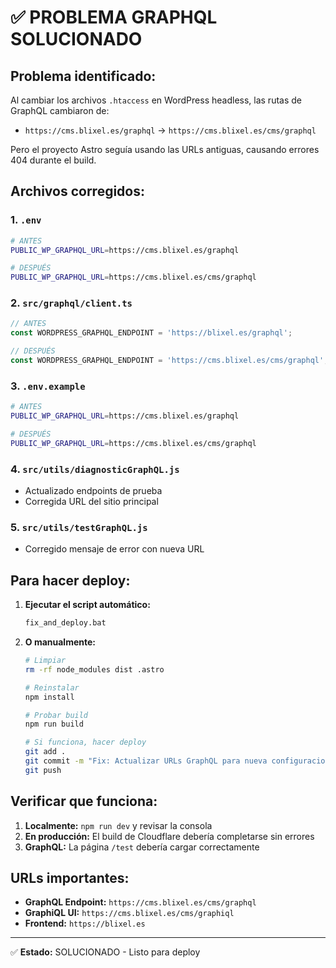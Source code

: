 # ✅ PROBLEMA GRAPHQL SOLUCIONADO

## **Problema identificado:**
Al cambiar los archivos `.htaccess` en WordPress headless, las rutas de GraphQL cambiaron de:
- `https://cms.blixel.es/graphql` → `https://cms.blixel.es/cms/graphql`

Pero el proyecto Astro seguía usando las URLs antiguas, causando errores 404 durante el build.

## **Archivos corregidos:**

### 1. `.env`
```bash
# ANTES
PUBLIC_WP_GRAPHQL_URL=https://cms.blixel.es/graphql

# DESPUÉS
PUBLIC_WP_GRAPHQL_URL=https://cms.blixel.es/cms/graphql
```

### 2. `src/graphql/client.ts`
```typescript
// ANTES
const WORDPRESS_GRAPHQL_ENDPOINT = 'https://blixel.es/graphql';

// DESPUÉS
const WORDPRESS_GRAPHQL_ENDPOINT = 'https://cms.blixel.es/cms/graphql';
```

### 3. `.env.example`
```bash
# ANTES
PUBLIC_WP_GRAPHQL_URL=https://cms.blixel.es/graphql

# DESPUÉS
PUBLIC_WP_GRAPHQL_URL=https://cms.blixel.es/cms/graphql
```

### 4. `src/utils/diagnosticGraphQL.js`
- Actualizado endpoints de prueba
- Corregida URL del sitio principal

### 5. `src/utils/testGraphQL.js`
- Corregido mensaje de error con nueva URL

## **Para hacer deploy:**

1. **Ejecutar el script automático:**
   ```bash
   fix_and_deploy.bat
   ```

2. **O manualmente:**
   ```bash
   # Limpiar
   rm -rf node_modules dist .astro
   
   # Reinstalar
   npm install
   
   # Probar build
   npm run build
   
   # Si funciona, hacer deploy
   git add .
   git commit -m "Fix: Actualizar URLs GraphQL para nueva configuracion htaccess"
   git push
   ```

## **Verificar que funciona:**

1. **Localmente:** `npm run dev` y revisar la consola
2. **En producción:** El build de Cloudflare debería completarse sin errores
3. **GraphQL:** La página `/test` debería cargar correctamente

## **URLs importantes:**
- **GraphQL Endpoint:** `https://cms.blixel.es/cms/graphql`
- **GraphiQL UI:** `https://cms.blixel.es/cms/graphiql`
- **Frontend:** `https://blixel.es`

---
✅ **Estado:** SOLUCIONADO - Listo para deploy
